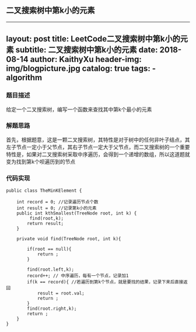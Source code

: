 ## 二叉搜索树中第k小的元素
---
layout:     post
title:      LeetCode二叉搜索树中第k小的元素
subtitle:   二叉搜索树中第k小的元素
date:       2018-08-14
author:     KaithyXu
header-img: img/blogpicture.jpg
catalog: true
tags:
    - algorithm
---

### 题目描述

给定一个二叉搜索树，编写一个函数来查找其中第k个最小的元素

### 解题思路

首先，根据题意，这是一颗二叉搜索树，其特性是对于树中的任何非叶子结点，其左子节点一定小于父节点，其右子节点一定大于父节点，而二叉搜索树的一个重要特性是，如果对二叉搜索树采取中序遍历，会得到一个递增的数组，所以这道题就变为找到第k个呗遍历到的节点

### 代码实现

```
public class TheMinKElement {

    int record = 0; //记录遍历节点个数
    int result = 0; //记录第k小的元素
    public int kthSmallest(TreeNode root, int k) {
         find(root,k);
        return result;
    }

    private void find(TreeNode root, int k){

        if(root == null){
            return ;
        }

        find(root.left,k);
        record++; // 中序遍历，每有一个节点，记录加1
        if(k == record){ //若遍历到第k个节点，就是要找的结果，记录下来后直接返回
            result = root.val;
            return ;
        }
        find(root.right,k);
        return ;
    }
}

```
